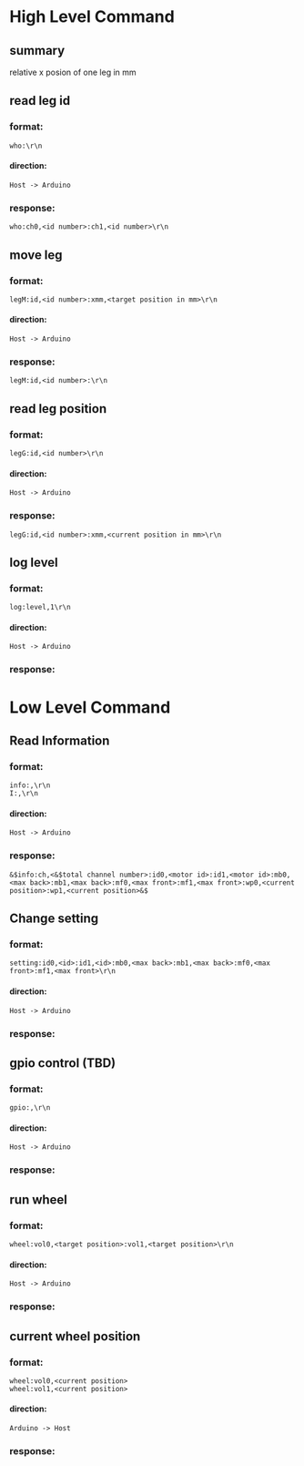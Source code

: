 # High Level Command
## summary
   relative x posion of one leg in mm  


## read leg id
### format:
    who:\r\n
#### direction:
    Host -> Arduino
### response:
    who:ch0,<id number>:ch1,<id number>\r\n   
## move leg
### format:
    legM:id,<id number>:xmm,<target position in mm>\r\n  
#### direction:  
    Host -> Arduino  
### response:
    legM:id,<id number>:\r\n  
## read leg position
### format:
    legG:id,<id number>\r\n  
#### direction:
    Host -> Arduino
### response:
    legG:id,<id number>:xmm,<current position in mm>\r\n  
## log level
### format:
    log:level,1\r\n
#### direction:
    Host -> Arduino
### response:   


# Low Level Command

## Read Information
### format:
    info:,\r\n
    I:,\r\n
#### direction:
    Host -> Arduino
### response:
    &$info:ch,<&$total channel number>:id0,<motor id>:id1,<motor id>:mb0,<max back>:mb1,<max back>:mf0,<max front>:mf1,<max front>:wp0,<current position>:wp1,<current position>&$


## Change setting
### format:
    setting:id0,<id>:id1,<id>:mb0,<max back>:mb1,<max back>:mf0,<max front>:mf1,<max front>\r\n
#### direction:
    Host -> Arduino
### response:
    

## gpio control (TBD)
### format:
    gpio:,\r\n
#### direction:
    Host -> Arduino
### response:
    
## run wheel
### format:
    wheel:vol0,<target position>:vol1,<target position>\r\n
#### direction:
    Host -> Arduino
### response:
    
## current wheel position
### format:
    wheel:vol0,<current position>
    wheel:vol1,<current position>
#### direction:
    Arduino -> Host
### response:




